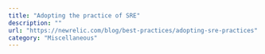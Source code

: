 ```yaml
---
title: "Adopting the practice of SRE"
description: ""
url: "https://newrelic.com/blog/best-practices/adopting-sre-practices"
category: "Miscellaneous"
---
```


